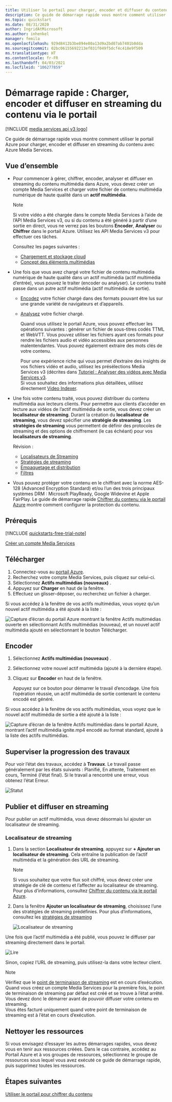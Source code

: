 ```yaml
---
title: Utiliser le portail pour charger, encoder et diffuser du contenu
description: Ce guide de démarrage rapide vous montre comment utiliser le portail pour charger, encoder et diffuser en streaming du contenu avec Azure Media Services.
ms.topic: quickstart
ms.date: 08/31/2020
author: IngridAtMicrosoft
ms.author: inhenkel
manager: femila
ms.openlocfilehash: 929d8412b3be894e80a13d9a2bd07ab7401b8dda
ms.sourcegitcommit: 02bc06155692213ef031f049f5dcf4c418e9f509
ms.translationtype: HT
ms.contentlocale: fr-FR
ms.lasthandoff: 04/03/2021
ms.locfileid: "106277859"
---
```

# <a name="quickstart-upload-encode-and-stream-content-with-portal"></a>Démarrage rapide : Charger, encoder et diffuser en streaming du contenu via le portail

[!INCLUDE [media services api v3 logo](./includes/v3-hr.md)]

Ce guide de démarrage rapide vous montre comment utiliser le portail Azure pour charger, encoder et diffuser en streaming du contenu avec Azure Media Services.
  
## <a name="overview"></a>Vue d’ensemble

* Pour commencer à gérer, chiffrer, encoder, analyser et diffuser en streaming du contenu multimédia dans Azure, vous devez créer un compte Media Services et charger votre fichier de contenu multimédia numérique de haute qualité dans un **actif multimédia**. 
    
    > [!NOTE]
    > Si votre vidéo a été chargée dans le compte Media Services à l’aide de l’API Media Services v3, ou si du contenu a été généré à partir d’une sortie en direct, vous ne verrez pas les boutons **Encoder**, **Analyser** ou **Chiffrer** dans le portail Azure. Utilisez les API Media Services v3 pour effectuer ces tâches.

    Consultez les pages suivantes : 

  * [Chargement et stockage cloud](storage-account-concept.md)
  * [Concept des éléments multimédias](assets-concept.md)
* Une fois que vous avez chargé votre fichier de contenu multimédia numérique de haute qualité dans un actif multimédia (actif multimédia d’entrée), vous pouvez le traiter (encoder ou analyser). Le contenu traité passe dans un autre actif multimédia (actif multimédia de sortie). 
    * [Encodez](encode-concept.md) votre fichier chargé dans des formats pouvant être lus sur une grande variété de navigateurs et d’appareils.
    * [Analysez](analyze-video-audio-files-concept.md) votre fichier chargé. 

        Quand vous utilisez le portail Azure, vous pouvez effectuer les opérations suivantes : générer un fichier de sous-titres codés TTML et WebVTT. Vous pouvez utiliser les fichiers ayant ces formats pour rendre les fichiers audio et vidéo accessibles aux personnes malentendantes. Vous pouvez également extraire des mots clés de votre contenu.

        Pour une expérience riche qui vous permet d’extraire des insights de vos fichiers vidéo et audio, utilisez les présélections Media Services v3 (décrites dans [Tutoriel : Analyser des vidéos avec Media Services v3](analyze-videos-tutorial.md). <br/>Si vous souhaitez des informations plus détaillées, utilisez directement [Video Indexer](../video-indexer/index.yml).    
* Une fois votre contenu traité, vous pouvez distribuer du contenu multimédia aux lecteurs clients. Pour permettre aux clients d’accéder en lecture aux vidéos de l’actif multimédia de sortie, vous devez créer un **localisateur de streaming**. Durant la création du **localisateur de streaming**, vous devez spécifier une **stratégie de streaming**. Les **stratégies de streaming** vous permettent de définir des protocoles de streaming et des options de chiffrement (le cas échéant) pour vos **localisateurs de streaming**.
    
    Révision :

    * [Localisateurs de Streaming](stream-streaming-locators-concept.md)
    * [Stratégies de streaming](stream-streaming-policy-concept.md)
    * [Empaquetage et distribution](encode-dynamic-packaging-concept.md)
    * [Filtres](filters-concept.md)
* Vous pouvez protéger votre contenu en le chiffrant avec la norme AES-128 (Advanced Encryption Standard) et/ou l’un des trois principaux systèmes DRM : Microsoft PlayReady, Google Widevine et Apple FairPlay. Le guide de démarrage rapide [Chiffrer du contenu via le portail Azure](drm-encrypt-content-how-to.md) montre comment configurer la protection du contenu.
        
## <a name="prerequisites"></a>Prérequis

[!INCLUDE [quickstarts-free-trial-note](../../../includes/quickstarts-free-trial-note.md)]

[Créer un compte Media Services](account-create-how-to.md)

## <a name="upload"></a>Télécharger

1. Connectez-vous au [portail Azure](https://portal.azure.com/).
1. Recherchez votre compte Media Services, puis cliquez sur celui-ci.
1. Sélectionnez **Actifs multimédias (nouveaux)** .
1. Appuyez sur **Charger** en haut de la fenêtre. 
1. Effectuez un glisser-déposer, ou recherchez un fichier à charger.

Si vous accédez à la fenêtre de vos actifs multimédias, vous voyez qu’un nouvel actif multimédia a été ajouté à la liste :

![Capture d’écran du portail Azure montrant la fenêtre Actifs multimédias ouverte en sélectionnant Actifs multimédias (nouveau), et un nouvel actif multimédia ajouté en sélectionnant le bouton Télécharger.](./media/asset-create-asset-upload-portal-quickstart/upload.png)

## <a name="encode"></a>Encoder

1. Sélectionnez **Actifs multimédias (nouveaux)** .
1. Sélectionnez votre nouvel actif multimédia (ajouté à la dernière étape).
1. Cliquez sur **Encoder** en haut de la fenêtre.

    Appuyez sur ce bouton pour démarrer le travail d’encodage. Une fois l’opération réussie, un actif multimédia de sortie contenant le contenu encodé est généré.

Si vous accédez à la fenêtre de vos actifs multimédias, vous voyez que le nouvel actif multimédia de sortie a été ajouté à la liste :

![Capture d’écran de la fenêtre Actifs multimédias dans le portail Azure, montrant l’actif multimédia ignite.mp4 encodé au format standard, ajouté à la liste des actifs multimédias.](./media/asset-create-asset-upload-portal-quickstart/encode.png)

## <a name="monitor-the-job-progress"></a>Superviser la progression des travaux

Pour voir l’état des travaux, accédez à **Travaux**. Le travail passe généralement par les états suivants : Planifié, En attente, Traitement en cours, Terminé (l’état final). Si le travail a rencontré une erreur, vous obtenez l’état Erreur.

![Statut](./media/asset-create-asset-upload-portal-quickstart/job-status.png)

## <a name="publish-and-stream"></a>Publier et diffuser en streaming

Pour publier un actif multimédia, vous devez désormais lui ajouter un localisateur de streaming.

### <a name="streaming-locator"></a>Localisateur de streaming 

1. Dans la section **Localisateur de streaming**, appuyez sur **+ Ajouter un localisateur de streaming**.
    Cela entraîne la publication de l’actif multimédia et la génération des URL de streaming.

    > [!NOTE]
    > Si vous souhaitez que votre flux soit chiffré, vous devez créer une stratégie de clé de contenu et l’affecter au localisateur de streaming. Pour plus d’informations, consultez [Chiffrer du contenu via le portail Azure](drm-encrypt-content-how-to.md).
1. Dans la fenêtre **Ajouter un localisateur de streaming**, choisissez l’une des stratégies de streaming prédéfinies. Pour plus d’informations, consultez les [stratégies de streaming](stream-streaming-policy-concept.md)

    ![Localisateur de streaming](./media/asset-create-asset-upload-portal-quickstart/streaming-locator.png)

Une fois que l’actif multimédia a été publié, vous pouvez le diffuser par streaming directement dans le portail. 

![Lire](./media/asset-create-asset-upload-portal-quickstart/publish.png)

Sinon, copiez l’URL de streaming, puis utilisez-la dans votre lecteur client.

> [!NOTE]
> Vérifiez que le [point de terminaison de streaming](stream-streaming-endpoint-concept.md) est en cours d’exécution. Quand vous créez un compte Media Services pour la première fois, le point de terminaison de streaming par défaut est créé et se trouve à l’état arrêté. Vous devez donc le démarrer avant de pouvoir diffuser votre contenu en streaming.<br/>Vous êtes facturé uniquement quand votre point de terminaison de streaming est à l’état en cours d’exécution.

## <a name="cleanup-resources"></a>Nettoyer les ressources

Si vous envisagez d’essayer les autres démarrages rapides, vous devez vous en tenir aux ressources créées. Dans le cas contraire, accédez au Portail Azure et à vos groupes de ressources, sélectionnez le groupe de ressources sous lequel vous avez exécuté ce guide de démarrage rapide, puis supprimez toutes les ressources.

## <a name="next-steps"></a>Étapes suivantes

[Utiliser le portail pour chiffrer du contenu](drm-encrypt-content-how-to.md)
